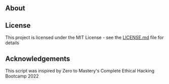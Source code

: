 ## About

## License

This project is licensed under the MIT License - see the [LICENSE.md](https://github.com/DaveRoppo/Cyber-Security/blob/main/LICENSE) file for details

## Acknowledgements

This script was inspired by Zero to Mastery's Complete Ethical Hacking Bootcamp 2022

